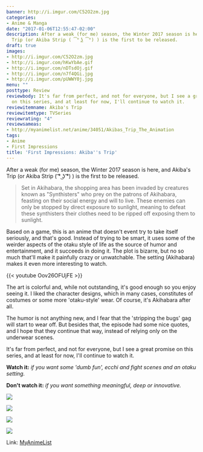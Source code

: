 ```yaml
---
banner: http://i.imgur.com/C52O2zm.jpg
categories:
- Anime & Manga
date: "2017-01-06T12:55:47-02:00"
description: After a weak (for me) season, the Winter 2017 season is here, and Akiba's
  Trip (or Akiba Strip ( ͡° ͜ʖ ͡°) ) is the first to be released.
draft: true
images:
- http://i.imgur.com/C52O2zm.jpg
- http://i.imgur.com/hKwYbAe.gif
- http://i.imgur.com/nDTsdOj.gif
- http://i.imgur.com/n7f4QGi.jpg
- http://i.imgur.com/pUWWY0j.jpg
menu: ""
posttype: Review
reviewbody: It's far from perfect, and not for everyone, but I see a great promise
  on this series, and at least for now, I'll continue to watch it.
reviewitemname: Akiba's Trip
reviewitemtype: TVSeries
reviewrating: "4"
reviewsameas:
- http://myanimelist.net/anime/34051/Akibas_Trip_The_Animation
tags:
- Anime
- First Impressions
title: 'First Impressions: Akiba''s Trip'
---
```


After a weak (for me) season, the Winter 2017 season is here, and Akiba's Trip (or Akiba Strip ( ͡° ͜ʖ ͡°) ) is the first to be released.

<!--more-->

> Set in Akihabara, the shopping area has been invaded by creatures known as "Synthisters" who prey on the patrons of Akihabara, 
feasting on their social energy and will to live. These enemies can only be stopped by direct exposure to sunlight, 
meaning to defeat these synthisters their clothes need to be ripped off exposing them to sunlight.

Based on a game, this is an anime that doesn't event try to take itself seriously, and that's good. 
Instead of trying to be smart, it uses some of the weirder aspects of the otaku style of life as the source of humor and entertainment, 
and it succeeds in doing it. The plot is bizarre, but no so much that'll make it painfully crazy or unwatchable. 
The setting (Akihabara) makes it even more interesting to watch. 

{{< youtube Oov26OFUjFE >}}

The art is colorful and, while not outstanding, it's good enough so you enjoy seeing it. 
I liked the character designs, which in many cases, constitutes of costumes or some more 'otaku-style' wear. Of course, it's Akihabara after all.

The humor is not anything new, and I fear that the 'stripping the bugs' gag will start to wear off. 
But besides that, the episode had some nice quotes, and I hope that they continue that way, instead of relying only on the underwear scenes.

It's far from perfect, and not for everyone, but I see a great promise on this series, and at least for now, I'll continue to watch it.

__Watch it:__ *if you want some 'dumb fun', ecchi and fight scenes and an otaku setting.*

__Don't watch it:__ *if you want something meaningful, deep or innovative.*

![](http://i.imgur.com/hKwYbAe.gif)

![](http://i.imgur.com/nDTsdOj.gif)

![](http://i.imgur.com/n7f4QGi.jpg)

![](http://i.imgur.com/pUWWY0j.jpg)

Link: [MyAnimeList](https://myanimelist.net/anime/34051/Akibas_Trip_The_Animation)
